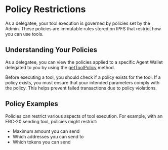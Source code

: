 # Policy Restrictions

As a delegatee, your tool execution is governed by policies set by the Admin. These policies are immutable rules stored on IPFS that restrict how you can use tools.

## Understanding Your Policies

As a delegatee, you can view the policies applied to a specific Agent Wallet delegated to you by using the [getToolPolicy](https://agent-wallet.vercel.app/classes/agent_wallet_src.Delegatee.html#getToolPolicy) method.

Before executing a tool, you should check if a policy exists for the tool. If a policy exists, you must ensure that your intended parameters comply with the policy. This helps prevent failed transactions due to policy violations. 

## Policy Examples

Policies can restrict various aspects of tool execution. For example, with an ERC-20 sending tool, policies might restrict:

- Maximum amount you can send
- Which addresses you can send to
- Which tokens you can send
